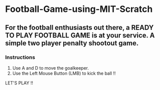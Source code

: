 # Football-Game-using-MIT-Scratch

## For the football enthusiasts out there, a READY TO PLAY FOOTBALL GAME is at your service. A simple two player penalty shootout game.

### **Instructions**

1. Use A and D to move the goalkeeper.
2. Use the Left Mouse Button (LMB) to kick the ball !!

LET'S PLAY !!
